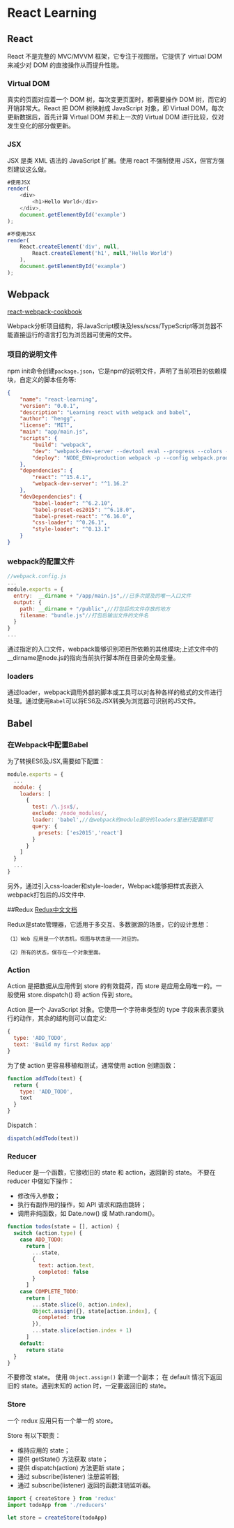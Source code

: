 # React Learning
## React
React 不是完整的 MVC/MVVM 框架，它专注于视图层。它提供了 virtual DOM 来减少对 DOM 的直接操作从而提升性能。
### Virtual DOM
真实的页面对应着一个 DOM 树，每次变更页面时，都需要操作 DOM 树，而它的开销非常大。React 把 DOM 树映射成 JavaScript 对象，即 Virtual DOM，每次更新数据后，首先计算 Virtual DOM 并和上一次的 Virtual DOM 进行比较，仅对发生变化的部分做更新。
### JSX
JSX 是类 XML 语法的 JavaScript 扩展。使用 react 不强制使用 JSX，但官方强烈建议这么做。
```javascript
#使用JSX
render(
    <div>
        <h1>Hello World</div>
    </div>,
    document.getElementById('example')
);

#不使用JSX
render(
    React.createElement('div', null,
        React.createElement('h1', null,'Hello World')
    ),
    document.getElementById('example')
);
```

## Webpack

[react-webpack-cookbook](http://fakefish.github.io/react-webpack-cookbook/Split-app-and-vendors.html)

Webpack分析项目结构，将JavaScript模块及less/scss/TypeScript等浏览器不能直接运行的语言打包为浏览器可使用的文件。

### 项目的说明文件
npm init命令创建```package.json```，它是npm的说明文件，声明了当前项目的依赖模块，自定义的脚本任务等:
```json
{
    "name": "react-learning",
    "version": "0.0.1",
    "description": "Learning react with webpack and babel",
    "author": "hengg",
    "license": "MIT",
    "main": "app/main.js",
    "scripts": {
        "build": "webpack",
        "dev": "webpack-dev-server --devtool eval --progress --colors --hot --content-base build",
        "deploy": "NODE_ENV=production webpack -p --config webpack.production.config.js"
    },
    "dependencies": {
        "react": "^15.4.1",
        "webpack-dev-server": "^1.16.2"
    },
    "devDependencies": {
        "babel-loader": "^6.2.10",
        "babel-preset-es2015": "^6.18.0",
        "babel-preset-react": "^6.16.0",
        "css-loader": "^0.26.1",
        "style-loader": "^0.13.1"
    }
}

```
### webpack的配置文件
```javascript
//webpack.config.js
...
module.exports = {
  entry:  __dirname + "/app/main.js",//已多次提及的唯一入口文件
  output: {
    path: __dirname + "/public",//打包后的文件存放的地方
    filename: "bundle.js"//打包后输出文件的文件名
  }
}
...
```
通过指定的入口文件，webpack能够识别项目所依赖的其他模块;上述文件中的__dirname是node.js的指向当前执行脚本所在目录的全局变量。

### loaders
通过loader，webpack调用外部的脚本或工具可以对各种各样的格式的文件进行处理。通过使用```Babel```可以将ES6及JSX转换为浏览器可识别的JS文件。


## Babel
### 在Webpack中配置Babel
为了转换ES6及JSX,需要如下配置：
```javascript
module.exports = {
  ...
  module: {
    loaders: [
      {
        test: /\.jsx$/,
        exclude: /node_modules/,
        loader: 'babel',//在webpack的module部分的loaders里进行配置即可
        query: {
          presets: ['es2015','react']
        }
      }
    ]
  }
  ...
}
```
另外，通过引入css-loader和style-loader，Webpack能够把样式表嵌入webpack打包后的JS文件中.

##Redux
[Redux中文文档](http://cn.redux.js.org/index.html)

Redux是state管理器，它适用于多交互、多数据源的场景，它的设计思想：


    （1）Web 应用是一个状态机，视图与状态是一一对应的。

    （2）所有的状态，保存在一个对象里面。


### Action
Action 是把数据从应用传到 store 的有效载荷，而 store 是应用全局唯一的。一般使用 store.dispatch() 将 action 传到 store。

Action 是一个 JavaScript 对象。它使用一个字符串类型的 type 字段来表示要执行的动作，其余的结构则可以自定义:
```javascript
{
  type: 'ADD_TODO',
  text: 'Build my first Redux app'
}
```
为了使 action 更容易移植和测试，通常使用 action 创建函数：
```javascript
function addTodo(text) {
  return {
    type: 'ADD_TODO',
    text
  }
}
```
Dispatch：
```javascript
dispatch(addTodo(text))
```
### Reducer
Reducer 是一个函数，它接收旧的 state 和 action，返回新的 state。
不要在 reducer 中做如下操作：
- 修改传入参数；
- 执行有副作用的操作，如 API 请求和路由跳转；
- 调用非纯函数，如 Date.now() 或 Math.random()。

```javascript
function todos(state = [], action) {
  switch (action.type) {
    case ADD_TODO:
      return [
        ...state,
        {
          text: action.text,
          completed: false
        }
      ]
    case COMPLETE_TODO:
      return [
        ...state.slice(0, action.index),
        Object.assign({}, state[action.index], {
          completed: true
        }),
        ...state.slice(action.index + 1)
      ]
    default:
      return state
  }
}
```


不要修改 state。 使用 ```Object.assign()``` 新建一个副本；
在 default 情况下返回旧的 state。遇到未知的 action 时，一定要返回旧的 state。

### Store
一个 redux 应用只有一个单一的 store。

Store 有以下职责：

- 维持应用的 state；
- 提供 getState() 方法获取 state；
- 提供 dispatch(action) 方法更新 state；
- 通过 subscribe(listener) 注册监听器;
- 通过 subscribe(listener) 返回的函数注销监听器。

```javascript
import { createStore } from 'redux'
import todoApp from './reducers'

let store = createStore(todoApp)
```
